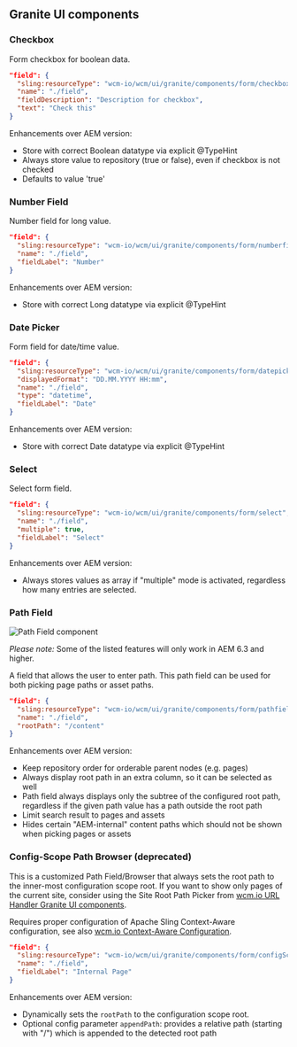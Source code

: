 ## Granite UI components


### Checkbox

Form checkbox for boolean data.

```json
"field": {
  "sling:resourceType": "wcm-io/wcm/ui/granite/components/form/checkbox",
  "name": "./field",
  "fieldDescription": "Description for checkbox",
  "text": "Check this"
}
```

Enhancements over AEM version:

* Store with correct Boolean datatype via explicit @TypeHint
* Always store value to repository (true or false), even if checkbox is not checked
* Defaults to value 'true'


### Number Field

Number field for long value.

```json
"field": {
  "sling:resourceType": "wcm-io/wcm/ui/granite/components/form/numberfield",
  "name": "./field",
  "fieldLabel": "Number"
}
```

Enhancements over AEM version:

* Store with correct Long datatype via explicit @TypeHint


### Date Picker

Form field for date/time value.

```json
"field": {
  "sling:resourceType": "wcm-io/wcm/ui/granite/components/form/datepicker",
  "displayedFormat": "DD.MM.YYYY HH:mm",
  "name": "./field",
  "type": "datetime",
  "fieldLabel": "Date"
}
```

Enhancements over AEM version:

* Store with correct Date datatype via explicit @TypeHint


### Select

Select form field.

```json
"field": {
  "sling:resourceType": "wcm-io/wcm/ui/granite/components/form/select",
  "name": "./field",
  "multiple": true,
  "fieldLabel": "Select"
}
```

Enhancements over AEM version:

* Always stores values as array if "multiple" mode is activated, regardless how many entries are selected.


### Path Field

![Path Field component](images/pathfield-component.png)

*Please note:* Some of the listed features will only work in AEM 6.3 and higher.

A field that allows the user to enter path. This path field can be used for both picking page paths or asset paths.

```json
"field": {
  "sling:resourceType": "wcm-io/wcm/ui/granite/components/form/pathfield",
  "name": "./field",
  "rootPath": "/content"
}
```

Enhancements over AEM version:

* Keep repository order for orderable parent nodes (e.g. pages)
* Always display root path in an extra column, so it can be selected as well
* Path field always displays only the subtree of the configured root path, regardless if the given path value has a path outside the root path
* Limit search result to pages and assets
* Hides certain "AEM-internal" content paths which should not be shown when picking pages or assets



### Config-Scope Path Browser (deprecated)

This is a customized Path Field/Browser that always sets the root path to the inner-most configuration scope root. If you want to show only pages of the current site, consider using the Site Root Path Picker from [wcm.io URL Handler Granite UI components][url-handler-graniteui-components].

Requires proper configuration of Apache Sling Context-Aware configuration, see also [wcm.io Context-Aware Configuration][wcmio-caconfig].


```json
"field": {
  "sling:resourceType": "wcm-io/wcm/ui/granite/components/form/configScopePathBrowser",
  "name": "./field",
  "fieldLabel": "Internal Page"
}
```

Enhancements over AEM version:

* Dynamically sets the `rootPath` to the configuration scope root.
* Optional config parameter `appendPath`: provides a relative path (starting with "/") which is appended to the detected root path



[wcmio-caconfig]: https://wcm.io/caconfig/
[url-handler-graniteui-components]: https://wcm.io/handler/url/graniteui-components.html


